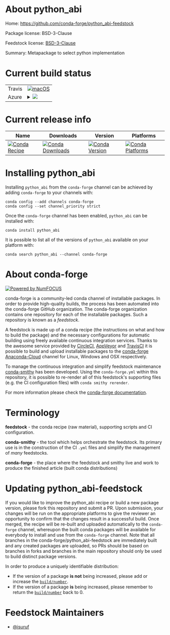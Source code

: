 About python_abi
================

Home: https://github.com/conda-forge/python_abi-feedstock

Package license: BSD-3-Clause

Feedstock license: [BSD-3-Clause](https://github.com/conda-forge/python_abi-feedstock/blob/master/LICENSE.txt)

Summary: Metapackage to select python implementation

Current build status
====================


<table><tr>
    <td>Travis</td>
    <td>
      <a href="https://travis-ci.com/conda-forge/python_abi-feedstock">
        <img alt="macOS" src="https://img.shields.io/travis/com/conda-forge/python_abi-feedstock/master.svg?label=macOS">
      </a>
    </td>
  </tr>
    
  <tr>
    <td>Azure</td>
    <td>
      <details>
        <summary>
          <a href="https://dev.azure.com/conda-forge/feedstock-builds/_build/latest?definitionId=9015&branchName=master">
            <img src="https://dev.azure.com/conda-forge/feedstock-builds/_apis/build/status/python_abi-feedstock?branchName=master">
          </a>
        </summary>
        <table>
          <thead><tr><th>Variant</th><th>Status</th></tr></thead>
          <tbody><tr>
              <td>linux_64_python_abi_tagcp310python_impl_version3.10python_implementationcpythonpython_version3.10</td>
              <td>
                <a href="https://dev.azure.com/conda-forge/feedstock-builds/_build/latest?definitionId=9015&branchName=master">
                  <img src="https://dev.azure.com/conda-forge/feedstock-builds/_apis/build/status/python_abi-feedstock?branchName=master&jobName=linux&configuration=linux_64_python_abi_tagcp310python_impl_version3.10python_implementationcpythonpython_version3.10" alt="variant">
                </a>
              </td>
            </tr><tr>
              <td>linux_64_python_abi_tagcp37mpython_impl_version3.7python_implementationcpythonpython_version3.7</td>
              <td>
                <a href="https://dev.azure.com/conda-forge/feedstock-builds/_build/latest?definitionId=9015&branchName=master">
                  <img src="https://dev.azure.com/conda-forge/feedstock-builds/_apis/build/status/python_abi-feedstock?branchName=master&jobName=linux&configuration=linux_64_python_abi_tagcp37mpython_impl_version3.7python_implementationcpythonpython_version3.7" alt="variant">
                </a>
              </td>
            </tr><tr>
              <td>linux_64_python_abi_tagcp38python_impl_version3.8python_implementationcpythonpython_version3.8</td>
              <td>
                <a href="https://dev.azure.com/conda-forge/feedstock-builds/_build/latest?definitionId=9015&branchName=master">
                  <img src="https://dev.azure.com/conda-forge/feedstock-builds/_apis/build/status/python_abi-feedstock?branchName=master&jobName=linux&configuration=linux_64_python_abi_tagcp38python_impl_version3.8python_implementationcpythonpython_version3.8" alt="variant">
                </a>
              </td>
            </tr><tr>
              <td>linux_64_python_abi_tagcp39python_impl_version3.9python_implementationcpythonpython_version3.9</td>
              <td>
                <a href="https://dev.azure.com/conda-forge/feedstock-builds/_build/latest?definitionId=9015&branchName=master">
                  <img src="https://dev.azure.com/conda-forge/feedstock-builds/_apis/build/status/python_abi-feedstock?branchName=master&jobName=linux&configuration=linux_64_python_abi_tagcp39python_impl_version3.9python_implementationcpythonpython_version3.9" alt="variant">
                </a>
              </td>
            </tr><tr>
              <td>linux_64_python_abi_tagpypy36_pp73python_impl_version7.3python_implementationpypypython_version3.6</td>
              <td>
                <a href="https://dev.azure.com/conda-forge/feedstock-builds/_build/latest?definitionId=9015&branchName=master">
                  <img src="https://dev.azure.com/conda-forge/feedstock-builds/_apis/build/status/python_abi-feedstock?branchName=master&jobName=linux&configuration=linux_64_python_abi_tagpypy36_pp73python_impl_version7.3python_implementationpypypython_version3.6" alt="variant">
                </a>
              </td>
            </tr><tr>
              <td>linux_64_python_abi_tagpypy37_pp73python_impl_version7.3python_implementationpypypython_version3.7</td>
              <td>
                <a href="https://dev.azure.com/conda-forge/feedstock-builds/_build/latest?definitionId=9015&branchName=master">
                  <img src="https://dev.azure.com/conda-forge/feedstock-builds/_apis/build/status/python_abi-feedstock?branchName=master&jobName=linux&configuration=linux_64_python_abi_tagpypy37_pp73python_impl_version7.3python_implementationpypypython_version3.7" alt="variant">
                </a>
              </td>
            </tr><tr>
              <td>linux_64_python_abi_tagpypy38_pp73python_impl_version7.3python_implementationpypypython_version3.8</td>
              <td>
                <a href="https://dev.azure.com/conda-forge/feedstock-builds/_build/latest?definitionId=9015&branchName=master">
                  <img src="https://dev.azure.com/conda-forge/feedstock-builds/_apis/build/status/python_abi-feedstock?branchName=master&jobName=linux&configuration=linux_64_python_abi_tagpypy38_pp73python_impl_version7.3python_implementationpypypython_version3.8" alt="variant">
                </a>
              </td>
            </tr><tr>
              <td>linux_aarch64_python_abi_tagcp310python_impl_version3.10python_implementationcpythonpython_version3.10</td>
              <td>
                <a href="https://dev.azure.com/conda-forge/feedstock-builds/_build/latest?definitionId=9015&branchName=master">
                  <img src="https://dev.azure.com/conda-forge/feedstock-builds/_apis/build/status/python_abi-feedstock?branchName=master&jobName=linux&configuration=linux_aarch64_python_abi_tagcp310python_impl_version3.10python_implementationcpythonpython_version3.10" alt="variant">
                </a>
              </td>
            </tr><tr>
              <td>linux_aarch64_python_abi_tagcp37mpython_impl_version3.7python_implementationcpythonpython_version3.7</td>
              <td>
                <a href="https://dev.azure.com/conda-forge/feedstock-builds/_build/latest?definitionId=9015&branchName=master">
                  <img src="https://dev.azure.com/conda-forge/feedstock-builds/_apis/build/status/python_abi-feedstock?branchName=master&jobName=linux&configuration=linux_aarch64_python_abi_tagcp37mpython_impl_version3.7python_implementationcpythonpython_version3.7" alt="variant">
                </a>
              </td>
            </tr><tr>
              <td>linux_aarch64_python_abi_tagcp38python_impl_version3.8python_implementationcpythonpython_version3.8</td>
              <td>
                <a href="https://dev.azure.com/conda-forge/feedstock-builds/_build/latest?definitionId=9015&branchName=master">
                  <img src="https://dev.azure.com/conda-forge/feedstock-builds/_apis/build/status/python_abi-feedstock?branchName=master&jobName=linux&configuration=linux_aarch64_python_abi_tagcp38python_impl_version3.8python_implementationcpythonpython_version3.8" alt="variant">
                </a>
              </td>
            </tr><tr>
              <td>linux_aarch64_python_abi_tagcp39python_impl_version3.9python_implementationcpythonpython_version3.9</td>
              <td>
                <a href="https://dev.azure.com/conda-forge/feedstock-builds/_build/latest?definitionId=9015&branchName=master">
                  <img src="https://dev.azure.com/conda-forge/feedstock-builds/_apis/build/status/python_abi-feedstock?branchName=master&jobName=linux&configuration=linux_aarch64_python_abi_tagcp39python_impl_version3.9python_implementationcpythonpython_version3.9" alt="variant">
                </a>
              </td>
            </tr><tr>
              <td>linux_aarch64_python_abi_tagpypy36_pp73python_impl_version7.3python_implementationpypypython_version3.6</td>
              <td>
                <a href="https://dev.azure.com/conda-forge/feedstock-builds/_build/latest?definitionId=9015&branchName=master">
                  <img src="https://dev.azure.com/conda-forge/feedstock-builds/_apis/build/status/python_abi-feedstock?branchName=master&jobName=linux&configuration=linux_aarch64_python_abi_tagpypy36_pp73python_impl_version7.3python_implementationpypypython_version3.6" alt="variant">
                </a>
              </td>
            </tr><tr>
              <td>linux_aarch64_python_abi_tagpypy37_pp73python_impl_version7.3python_implementationpypypython_version3.7</td>
              <td>
                <a href="https://dev.azure.com/conda-forge/feedstock-builds/_build/latest?definitionId=9015&branchName=master">
                  <img src="https://dev.azure.com/conda-forge/feedstock-builds/_apis/build/status/python_abi-feedstock?branchName=master&jobName=linux&configuration=linux_aarch64_python_abi_tagpypy37_pp73python_impl_version7.3python_implementationpypypython_version3.7" alt="variant">
                </a>
              </td>
            </tr><tr>
              <td>linux_aarch64_python_abi_tagpypy38_pp73python_impl_version7.3python_implementationpypypython_version3.8</td>
              <td>
                <a href="https://dev.azure.com/conda-forge/feedstock-builds/_build/latest?definitionId=9015&branchName=master">
                  <img src="https://dev.azure.com/conda-forge/feedstock-builds/_apis/build/status/python_abi-feedstock?branchName=master&jobName=linux&configuration=linux_aarch64_python_abi_tagpypy38_pp73python_impl_version7.3python_implementationpypypython_version3.8" alt="variant">
                </a>
              </td>
            </tr><tr>
              <td>linux_ppc64le_python_abi_tagcp310python_impl_version3.10python_implementationcpythonpython_version3.10</td>
              <td>
                <a href="https://dev.azure.com/conda-forge/feedstock-builds/_build/latest?definitionId=9015&branchName=master">
                  <img src="https://dev.azure.com/conda-forge/feedstock-builds/_apis/build/status/python_abi-feedstock?branchName=master&jobName=linux&configuration=linux_ppc64le_python_abi_tagcp310python_impl_version3.10python_implementationcpythonpython_version3.10" alt="variant">
                </a>
              </td>
            </tr><tr>
              <td>linux_ppc64le_python_abi_tagcp37mpython_impl_version3.7python_implementationcpythonpython_version3.7</td>
              <td>
                <a href="https://dev.azure.com/conda-forge/feedstock-builds/_build/latest?definitionId=9015&branchName=master">
                  <img src="https://dev.azure.com/conda-forge/feedstock-builds/_apis/build/status/python_abi-feedstock?branchName=master&jobName=linux&configuration=linux_ppc64le_python_abi_tagcp37mpython_impl_version3.7python_implementationcpythonpython_version3.7" alt="variant">
                </a>
              </td>
            </tr><tr>
              <td>linux_ppc64le_python_abi_tagcp38python_impl_version3.8python_implementationcpythonpython_version3.8</td>
              <td>
                <a href="https://dev.azure.com/conda-forge/feedstock-builds/_build/latest?definitionId=9015&branchName=master">
                  <img src="https://dev.azure.com/conda-forge/feedstock-builds/_apis/build/status/python_abi-feedstock?branchName=master&jobName=linux&configuration=linux_ppc64le_python_abi_tagcp38python_impl_version3.8python_implementationcpythonpython_version3.8" alt="variant">
                </a>
              </td>
            </tr><tr>
              <td>linux_ppc64le_python_abi_tagcp39python_impl_version3.9python_implementationcpythonpython_version3.9</td>
              <td>
                <a href="https://dev.azure.com/conda-forge/feedstock-builds/_build/latest?definitionId=9015&branchName=master">
                  <img src="https://dev.azure.com/conda-forge/feedstock-builds/_apis/build/status/python_abi-feedstock?branchName=master&jobName=linux&configuration=linux_ppc64le_python_abi_tagcp39python_impl_version3.9python_implementationcpythonpython_version3.9" alt="variant">
                </a>
              </td>
            </tr><tr>
              <td>linux_ppc64le_python_abi_tagpypy36_pp73python_impl_version7.3python_implementationpypypython_version3.6</td>
              <td>
                <a href="https://dev.azure.com/conda-forge/feedstock-builds/_build/latest?definitionId=9015&branchName=master">
                  <img src="https://dev.azure.com/conda-forge/feedstock-builds/_apis/build/status/python_abi-feedstock?branchName=master&jobName=linux&configuration=linux_ppc64le_python_abi_tagpypy36_pp73python_impl_version7.3python_implementationpypypython_version3.6" alt="variant">
                </a>
              </td>
            </tr><tr>
              <td>linux_ppc64le_python_abi_tagpypy37_pp73python_impl_version7.3python_implementationpypypython_version3.7</td>
              <td>
                <a href="https://dev.azure.com/conda-forge/feedstock-builds/_build/latest?definitionId=9015&branchName=master">
                  <img src="https://dev.azure.com/conda-forge/feedstock-builds/_apis/build/status/python_abi-feedstock?branchName=master&jobName=linux&configuration=linux_ppc64le_python_abi_tagpypy37_pp73python_impl_version7.3python_implementationpypypython_version3.7" alt="variant">
                </a>
              </td>
            </tr><tr>
              <td>linux_ppc64le_python_abi_tagpypy38_pp73python_impl_version7.3python_implementationpypypython_version3.8</td>
              <td>
                <a href="https://dev.azure.com/conda-forge/feedstock-builds/_build/latest?definitionId=9015&branchName=master">
                  <img src="https://dev.azure.com/conda-forge/feedstock-builds/_apis/build/status/python_abi-feedstock?branchName=master&jobName=linux&configuration=linux_ppc64le_python_abi_tagpypy38_pp73python_impl_version7.3python_implementationpypypython_version3.8" alt="variant">
                </a>
              </td>
            </tr><tr>
              <td>osx_64_python_abi_tagcp310python_impl_version3.10python_implementationcpythonpython_version3.10</td>
              <td>
                <a href="https://dev.azure.com/conda-forge/feedstock-builds/_build/latest?definitionId=9015&branchName=master">
                  <img src="https://dev.azure.com/conda-forge/feedstock-builds/_apis/build/status/python_abi-feedstock?branchName=master&jobName=osx&configuration=osx_64_python_abi_tagcp310python_impl_version3.10python_implementationcpythonpython_version3.10" alt="variant">
                </a>
              </td>
            </tr><tr>
              <td>osx_64_python_abi_tagcp37mpython_impl_version3.7python_implementationcpythonpython_version3.7</td>
              <td>
                <a href="https://dev.azure.com/conda-forge/feedstock-builds/_build/latest?definitionId=9015&branchName=master">
                  <img src="https://dev.azure.com/conda-forge/feedstock-builds/_apis/build/status/python_abi-feedstock?branchName=master&jobName=osx&configuration=osx_64_python_abi_tagcp37mpython_impl_version3.7python_implementationcpythonpython_version3.7" alt="variant">
                </a>
              </td>
            </tr><tr>
              <td>osx_64_python_abi_tagcp38python_impl_version3.8python_implementationcpythonpython_version3.8</td>
              <td>
                <a href="https://dev.azure.com/conda-forge/feedstock-builds/_build/latest?definitionId=9015&branchName=master">
                  <img src="https://dev.azure.com/conda-forge/feedstock-builds/_apis/build/status/python_abi-feedstock?branchName=master&jobName=osx&configuration=osx_64_python_abi_tagcp38python_impl_version3.8python_implementationcpythonpython_version3.8" alt="variant">
                </a>
              </td>
            </tr><tr>
              <td>osx_64_python_abi_tagcp39python_impl_version3.9python_implementationcpythonpython_version3.9</td>
              <td>
                <a href="https://dev.azure.com/conda-forge/feedstock-builds/_build/latest?definitionId=9015&branchName=master">
                  <img src="https://dev.azure.com/conda-forge/feedstock-builds/_apis/build/status/python_abi-feedstock?branchName=master&jobName=osx&configuration=osx_64_python_abi_tagcp39python_impl_version3.9python_implementationcpythonpython_version3.9" alt="variant">
                </a>
              </td>
            </tr><tr>
              <td>osx_64_python_abi_tagpypy36_pp73python_impl_version7.3python_implementationpypypython_version3.6</td>
              <td>
                <a href="https://dev.azure.com/conda-forge/feedstock-builds/_build/latest?definitionId=9015&branchName=master">
                  <img src="https://dev.azure.com/conda-forge/feedstock-builds/_apis/build/status/python_abi-feedstock?branchName=master&jobName=osx&configuration=osx_64_python_abi_tagpypy36_pp73python_impl_version7.3python_implementationpypypython_version3.6" alt="variant">
                </a>
              </td>
            </tr><tr>
              <td>osx_64_python_abi_tagpypy37_pp73python_impl_version7.3python_implementationpypypython_version3.7</td>
              <td>
                <a href="https://dev.azure.com/conda-forge/feedstock-builds/_build/latest?definitionId=9015&branchName=master">
                  <img src="https://dev.azure.com/conda-forge/feedstock-builds/_apis/build/status/python_abi-feedstock?branchName=master&jobName=osx&configuration=osx_64_python_abi_tagpypy37_pp73python_impl_version7.3python_implementationpypypython_version3.7" alt="variant">
                </a>
              </td>
            </tr><tr>
              <td>osx_64_python_abi_tagpypy38_pp73python_impl_version7.3python_implementationpypypython_version3.8</td>
              <td>
                <a href="https://dev.azure.com/conda-forge/feedstock-builds/_build/latest?definitionId=9015&branchName=master">
                  <img src="https://dev.azure.com/conda-forge/feedstock-builds/_apis/build/status/python_abi-feedstock?branchName=master&jobName=osx&configuration=osx_64_python_abi_tagpypy38_pp73python_impl_version7.3python_implementationpypypython_version3.8" alt="variant">
                </a>
              </td>
            </tr><tr>
              <td>osx_arm64_python_abi_tagcp310python_impl_version3.10python_implementationcpythonpython_version3.10</td>
              <td>
                <a href="https://dev.azure.com/conda-forge/feedstock-builds/_build/latest?definitionId=9015&branchName=master">
                  <img src="https://dev.azure.com/conda-forge/feedstock-builds/_apis/build/status/python_abi-feedstock?branchName=master&jobName=osx&configuration=osx_arm64_python_abi_tagcp310python_impl_version3.10python_implementationcpythonpython_version3.10" alt="variant">
                </a>
              </td>
            </tr><tr>
              <td>osx_arm64_python_abi_tagcp37mpython_impl_version3.7python_implementationcpythonpython_version3.7</td>
              <td>
                <a href="https://dev.azure.com/conda-forge/feedstock-builds/_build/latest?definitionId=9015&branchName=master">
                  <img src="https://dev.azure.com/conda-forge/feedstock-builds/_apis/build/status/python_abi-feedstock?branchName=master&jobName=osx&configuration=osx_arm64_python_abi_tagcp37mpython_impl_version3.7python_implementationcpythonpython_version3.7" alt="variant">
                </a>
              </td>
            </tr><tr>
              <td>osx_arm64_python_abi_tagcp38python_impl_version3.8python_implementationcpythonpython_version3.8</td>
              <td>
                <a href="https://dev.azure.com/conda-forge/feedstock-builds/_build/latest?definitionId=9015&branchName=master">
                  <img src="https://dev.azure.com/conda-forge/feedstock-builds/_apis/build/status/python_abi-feedstock?branchName=master&jobName=osx&configuration=osx_arm64_python_abi_tagcp38python_impl_version3.8python_implementationcpythonpython_version3.8" alt="variant">
                </a>
              </td>
            </tr><tr>
              <td>osx_arm64_python_abi_tagcp39python_impl_version3.9python_implementationcpythonpython_version3.9</td>
              <td>
                <a href="https://dev.azure.com/conda-forge/feedstock-builds/_build/latest?definitionId=9015&branchName=master">
                  <img src="https://dev.azure.com/conda-forge/feedstock-builds/_apis/build/status/python_abi-feedstock?branchName=master&jobName=osx&configuration=osx_arm64_python_abi_tagcp39python_impl_version3.9python_implementationcpythonpython_version3.9" alt="variant">
                </a>
              </td>
            </tr><tr>
              <td>osx_arm64_python_abi_tagpypy36_pp73python_impl_version7.3python_implementationpypypython_version3.6</td>
              <td>
                <a href="https://dev.azure.com/conda-forge/feedstock-builds/_build/latest?definitionId=9015&branchName=master">
                  <img src="https://dev.azure.com/conda-forge/feedstock-builds/_apis/build/status/python_abi-feedstock?branchName=master&jobName=osx&configuration=osx_arm64_python_abi_tagpypy36_pp73python_impl_version7.3python_implementationpypypython_version3.6" alt="variant">
                </a>
              </td>
            </tr><tr>
              <td>osx_arm64_python_abi_tagpypy37_pp73python_impl_version7.3python_implementationpypypython_version3.7</td>
              <td>
                <a href="https://dev.azure.com/conda-forge/feedstock-builds/_build/latest?definitionId=9015&branchName=master">
                  <img src="https://dev.azure.com/conda-forge/feedstock-builds/_apis/build/status/python_abi-feedstock?branchName=master&jobName=osx&configuration=osx_arm64_python_abi_tagpypy37_pp73python_impl_version7.3python_implementationpypypython_version3.7" alt="variant">
                </a>
              </td>
            </tr><tr>
              <td>osx_arm64_python_abi_tagpypy38_pp73python_impl_version7.3python_implementationpypypython_version3.8</td>
              <td>
                <a href="https://dev.azure.com/conda-forge/feedstock-builds/_build/latest?definitionId=9015&branchName=master">
                  <img src="https://dev.azure.com/conda-forge/feedstock-builds/_apis/build/status/python_abi-feedstock?branchName=master&jobName=osx&configuration=osx_arm64_python_abi_tagpypy38_pp73python_impl_version7.3python_implementationpypypython_version3.8" alt="variant">
                </a>
              </td>
            </tr><tr>
              <td>win_64_python_abi_tagcp310python_impl_version3.10python_implementationcpythonpython_version3.10</td>
              <td>
                <a href="https://dev.azure.com/conda-forge/feedstock-builds/_build/latest?definitionId=9015&branchName=master">
                  <img src="https://dev.azure.com/conda-forge/feedstock-builds/_apis/build/status/python_abi-feedstock?branchName=master&jobName=win&configuration=win_64_python_abi_tagcp310python_impl_version3.10python_implementationcpythonpython_version3.10" alt="variant">
                </a>
              </td>
            </tr><tr>
              <td>win_64_python_abi_tagcp37mpython_impl_version3.7python_implementationcpythonpython_version3.7</td>
              <td>
                <a href="https://dev.azure.com/conda-forge/feedstock-builds/_build/latest?definitionId=9015&branchName=master">
                  <img src="https://dev.azure.com/conda-forge/feedstock-builds/_apis/build/status/python_abi-feedstock?branchName=master&jobName=win&configuration=win_64_python_abi_tagcp37mpython_impl_version3.7python_implementationcpythonpython_version3.7" alt="variant">
                </a>
              </td>
            </tr><tr>
              <td>win_64_python_abi_tagcp38python_impl_version3.8python_implementationcpythonpython_version3.8</td>
              <td>
                <a href="https://dev.azure.com/conda-forge/feedstock-builds/_build/latest?definitionId=9015&branchName=master">
                  <img src="https://dev.azure.com/conda-forge/feedstock-builds/_apis/build/status/python_abi-feedstock?branchName=master&jobName=win&configuration=win_64_python_abi_tagcp38python_impl_version3.8python_implementationcpythonpython_version3.8" alt="variant">
                </a>
              </td>
            </tr><tr>
              <td>win_64_python_abi_tagcp39python_impl_version3.9python_implementationcpythonpython_version3.9</td>
              <td>
                <a href="https://dev.azure.com/conda-forge/feedstock-builds/_build/latest?definitionId=9015&branchName=master">
                  <img src="https://dev.azure.com/conda-forge/feedstock-builds/_apis/build/status/python_abi-feedstock?branchName=master&jobName=win&configuration=win_64_python_abi_tagcp39python_impl_version3.9python_implementationcpythonpython_version3.9" alt="variant">
                </a>
              </td>
            </tr><tr>
              <td>win_64_python_abi_tagpypy37_pp73python_impl_version7.3python_implementationpypypython_version3.7</td>
              <td>
                <a href="https://dev.azure.com/conda-forge/feedstock-builds/_build/latest?definitionId=9015&branchName=master">
                  <img src="https://dev.azure.com/conda-forge/feedstock-builds/_apis/build/status/python_abi-feedstock?branchName=master&jobName=win&configuration=win_64_python_abi_tagpypy37_pp73python_impl_version7.3python_implementationpypypython_version3.7" alt="variant">
                </a>
              </td>
            </tr><tr>
              <td>win_64_python_abi_tagpypy38_pp73python_impl_version7.3python_implementationpypypython_version3.8</td>
              <td>
                <a href="https://dev.azure.com/conda-forge/feedstock-builds/_build/latest?definitionId=9015&branchName=master">
                  <img src="https://dev.azure.com/conda-forge/feedstock-builds/_apis/build/status/python_abi-feedstock?branchName=master&jobName=win&configuration=win_64_python_abi_tagpypy38_pp73python_impl_version7.3python_implementationpypypython_version3.8" alt="variant">
                </a>
              </td>
            </tr>
          </tbody>
        </table>
      </details>
    </td>
  </tr>
</table>

Current release info
====================

| Name | Downloads | Version | Platforms |
| --- | --- | --- | --- |
| [![Conda Recipe](https://img.shields.io/badge/recipe-python_abi-green.svg)](https://anaconda.org/conda-forge/python_abi) | [![Conda Downloads](https://img.shields.io/conda/dn/conda-forge/python_abi.svg)](https://anaconda.org/conda-forge/python_abi) | [![Conda Version](https://img.shields.io/conda/vn/conda-forge/python_abi.svg)](https://anaconda.org/conda-forge/python_abi) | [![Conda Platforms](https://img.shields.io/conda/pn/conda-forge/python_abi.svg)](https://anaconda.org/conda-forge/python_abi) |

Installing python_abi
=====================

Installing `python_abi` from the `conda-forge` channel can be achieved by adding `conda-forge` to your channels with:

```
conda config --add channels conda-forge
conda config --set channel_priority strict
```

Once the `conda-forge` channel has been enabled, `python_abi` can be installed with:

```
conda install python_abi
```

It is possible to list all of the versions of `python_abi` available on your platform with:

```
conda search python_abi --channel conda-forge
```


About conda-forge
=================

[![Powered by
NumFOCUS](https://img.shields.io/badge/powered%20by-NumFOCUS-orange.svg?style=flat&colorA=E1523D&colorB=007D8A)](https://numfocus.org)

conda-forge is a community-led conda channel of installable packages.
In order to provide high-quality builds, the process has been automated into the
conda-forge GitHub organization. The conda-forge organization contains one repository
for each of the installable packages. Such a repository is known as a *feedstock*.

A feedstock is made up of a conda recipe (the instructions on what and how to build
the package) and the necessary configurations for automatic building using freely
available continuous integration services. Thanks to the awesome service provided by
[CircleCI](https://circleci.com/), [AppVeyor](https://www.appveyor.com/)
and [TravisCI](https://travis-ci.com/) it is possible to build and upload installable
packages to the [conda-forge](https://anaconda.org/conda-forge)
[Anaconda-Cloud](https://anaconda.org/) channel for Linux, Windows and OSX respectively.

To manage the continuous integration and simplify feedstock maintenance
[conda-smithy](https://github.com/conda-forge/conda-smithy) has been developed.
Using the ``conda-forge.yml`` within this repository, it is possible to re-render all of
this feedstock's supporting files (e.g. the CI configuration files) with ``conda smithy rerender``.

For more information please check the [conda-forge documentation](https://conda-forge.org/docs/).

Terminology
===========

**feedstock** - the conda recipe (raw material), supporting scripts and CI configuration.

**conda-smithy** - the tool which helps orchestrate the feedstock.
                   Its primary use is in the construction of the CI ``.yml`` files
                   and simplify the management of *many* feedstocks.

**conda-forge** - the place where the feedstock and smithy live and work to
                  produce the finished article (built conda distributions)


Updating python_abi-feedstock
=============================

If you would like to improve the python_abi recipe or build a new
package version, please fork this repository and submit a PR. Upon submission,
your changes will be run on the appropriate platforms to give the reviewer an
opportunity to confirm that the changes result in a successful build. Once
merged, the recipe will be re-built and uploaded automatically to the
`conda-forge` channel, whereupon the built conda packages will be available for
everybody to install and use from the `conda-forge` channel.
Note that all branches in the conda-forge/python_abi-feedstock are
immediately built and any created packages are uploaded, so PRs should be based
on branches in forks and branches in the main repository should only be used to
build distinct package versions.

In order to produce a uniquely identifiable distribution:
 * If the version of a package **is not** being increased, please add or increase
   the [``build/number``](https://docs.conda.io/projects/conda-build/en/latest/resources/define-metadata.html#build-number-and-string).
 * If the version of a package **is** being increased, please remember to return
   the [``build/number``](https://docs.conda.io/projects/conda-build/en/latest/resources/define-metadata.html#build-number-and-string)
   back to 0.

Feedstock Maintainers
=====================

* [@isuruf](https://github.com/isuruf/)

